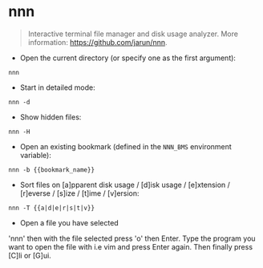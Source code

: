# nnn

> Interactive terminal file manager and disk usage analyzer.
> More information: <https://github.com/jarun/nnn>.

- Open the current directory (or specify one as the first argument):

`nnn`

- Start in detailed mode:

`nnn -d`

- Show hidden files:

`nnn -H`

- Open an existing bookmark (defined in the `NNN_BMS` environment variable):

`nnn -b {{bookmark_name}}`

- Sort files on [a]pparent disk usage / [d]isk usage / [e]xtension / [r]everse / [s]ize / [t]ime / [v]ersion:

`nnn -T {{a|d|e|r|s|t|v}}`

- Open a file you have selected

'nnn' then with the file selected press 'o' then Enter. Type the program you want to open the file with i.e vim and press Enter again. Then finally press [C]li or [G]ui.
